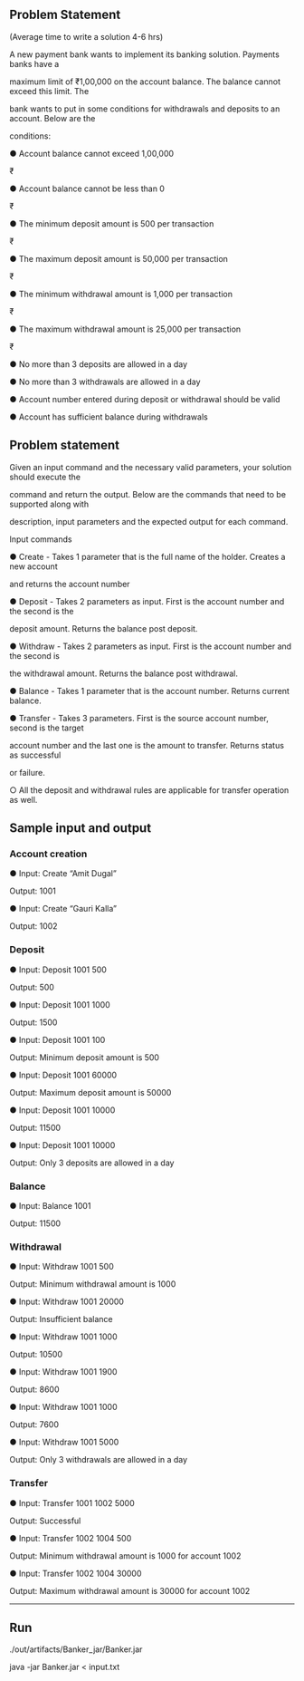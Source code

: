 ## Problem Statement

(Average time to write a solution 4-6 hrs)

A new payment bank wants to implement its banking solution. Payments banks have a

maximum limit of ₹1,00,000 on the account balance. The balance cannot exceed this limit. The

bank wants to put in some conditions for withdrawals and deposits to an account. Below are the

conditions:

● Account balance cannot exceed 1,00,000

₹

● Account balance cannot be less than 0

₹

● The minimum deposit amount is 500 per transaction

₹

● The maximum deposit amount is 50,000 per transaction

₹

● The minimum withdrawal amount is 1,000 per transaction

₹

● The maximum withdrawal amount is 25,000 per transaction

₹

● No more than 3 deposits are allowed in a day

● No more than 3 withdrawals are allowed in a day

● Account number entered during deposit or withdrawal should be valid

● Account has sufficient balance during withdrawals

## Problem statement

Given an input command and the necessary valid parameters, your solution should execute the

command and return the output. Below are the commands that need to be supported along with

description, input parameters and the expected output for each command.

Input commands

● Create - Takes 1 parameter that is the full name of the holder. Creates a new account

and returns the account number

● Deposit - Takes 2 parameters as input. First is the account number and the second is the

deposit amount. Returns the balance post deposit.

● Withdraw - Takes 2 parameters as input. First is the account number and the second is

the withdrawal amount. Returns the balance post withdrawal.

● Balance - Takes 1 parameter that is the account number. Returns current balance.

● Transfer - Takes 3 parameters. First is the source account number, second is the target

account number and the last one is the amount to transfer. Returns status as successful

or failure.

○ All the deposit and withdrawal rules are applicable for transfer operation as well.

## Sample input and output

### Account creation

● Input: Create “Amit Dugal”

Output: 1001

● Input: Create “Gauri Kalla”

Output: 1002

### Deposit

● Input: Deposit 1001 500

Output: 500

● Input: Deposit 1001 1000

Output: 1500

● Input: Deposit 1001 100

Output: Minimum deposit amount is 500

● Input: Deposit 1001 60000

Output: Maximum deposit amount is 50000

● Input: Deposit 1001 10000

Output: 11500

● Input: Deposit 1001 10000

Output: Only 3 deposits are allowed in a day

### Balance

● Input: Balance 1001

Output: 11500

### Withdrawal

● Input: Withdraw 1001 500

Output: Minimum withdrawal amount is 1000

● Input: Withdraw 1001 20000

Output: Insufficient balance

● Input: Withdraw 1001 1000

Output: 10500

● Input: Withdraw 1001 1900

Output: 8600

● Input: Withdraw 1001 1000

Output: 7600

● Input: Withdraw 1001 5000

Output: Only 3 withdrawals are allowed in a day

### Transfer

● Input: Transfer 1001 1002 5000

Output: Successful

● Input: Transfer 1002 1004 500

Output: Minimum withdrawal amount is 1000 for account 1002

● Input: Transfer 1002 1004 30000

Output: Maximum withdrawal amount is 30000 for account 1002

-----------------------------------------------------------------------------------


## Run

./out/artifacts/Banker_jar/Banker.jar

java -jar Banker.jar < input.txt
